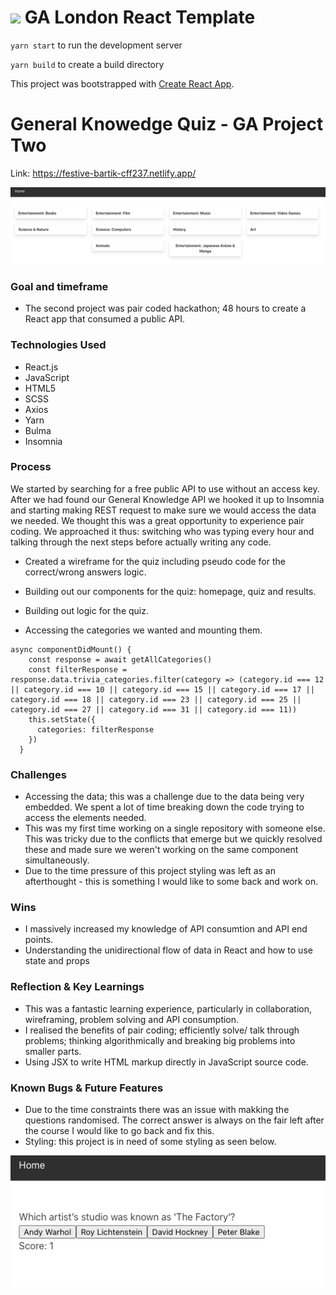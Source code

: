 # ![](https://ga-dash.s3.amazonaws.com/production/assets/logo-9f88ae6c9c3871690e33280fcf557f33.png) GA London React Template

`yarn start` to run the development server

`yarn build` to create a build directory


This project was bootstrapped with [Create React App](https://github.com/facebook/create-react-app).

# General Knowedge Quiz - GA Project Two 

Link: https://festive-bartik-cff237.netlify.app/ 

![Wireframe Screenshot](src/assets/quiz2.png)
 
### Goal and timeframe 

- The second project was pair coded hackathon; 48 hours to create a React app that consumed a public API.

### Technologies Used

- React.js
- JavaScript
- HTML5 
- SCSS
- Axios
- Yarn 
- Bulma 
- Insomnia 

### Process

We started by searching for a free public API to use without an access key. After we had found our General Knowledge API we hooked it up to Insomnia and starting making REST request to make sure we would access the data we needed. We thought this was a great opportunity to experience pair coding. We approached it thus: switching who was typing every hour and talking through the next steps before actually writing any code.  

- Created a wireframe for the quiz including pseudo code for the correct/wrong answers logic.
- Building out our components for the quiz: homepage, quiz and results.
- Building out logic for the quiz.

- Accessing the categories we wanted and mounting them.
```
async componentDidMount() {
    const response = await getAllCategories()
    const filterResponse = response.data.trivia_categories.filter(category => (category.id === 12 || category.id === 10 || category.id === 15 || category.id === 17 || category.id === 18 || category.id === 23 || category.id === 25 || category.id === 27 || category.id === 31 || category.id === 11))
    this.setState({
      categories: filterResponse
    })
  }
```

### Challenges 
- Accessing the data; this was a challenge due to the data being very embedded. We spent a lot of time breaking down the code trying to access the elements needed. 
- This was my first time working on a single repository with someone else. This was tricky due to the conflicts that emerge but we quickly resolved these and made sure we weren't working on the same component simultaneously.
- Due to the time pressure of this project styling was left as an afterthought - this is something I would like to some back and work on.

### Wins

- I massively increased my knowledge of API consumtion and API end points.
- Understanding the unidirectional flow of data in React and how to use state and props

### Reflection & Key Learnings

- This was a fantastic learning experience, particularly in collaboration, wireframing, problem solving and API consumption.
- I realised the benefits of pair coding; efficiently solve/ talk through problems; thinking algorithmically and breaking big problems into smaller parts.
- Using JSX to write HTML markup directly in JavaScript source code. 


### Known Bugs & Future Features 

- Due to the time constraints there was an issue with makking the questions randomised. The correct answer is always on the fair left after the course I would like to go back     and fix this. 
- Styling: this project is in need of some styling as seen below. 


![Wireframe Screenshot](src/assets/quiz.png)
